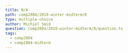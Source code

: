 ```yaml
---
title: N/A
path: comp2804/2019-winter-midterm/8
type: multiple-choice
author: Michiel Smid
question: comp2804/2019-winter-midterm/8/question.ts
tags:
  - comp2804
  - comp2804-midterm
---
```

